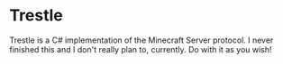 # Trestle
Trestle is a C# implementation of the Minecraft Server protocol.
I never finished this and I don't really plan to, currently.
Do with it as you wish!
